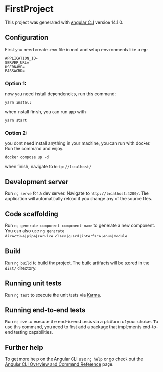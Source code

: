 # FirstProject

This project was generated with [Angular CLI](https://github.com/angular/angular-cli) version 14.1.0.

## Configuration

First you need create .env file in root and setup environments like a eg.:

```
APPLICATION_ID=
SERVER_URL=
USERNAME=
PASSWORD=
```

### Option 1:
now you need install dependencies, run this command:

```
yarn install
```

when install finish, you can run app with

```
yarn start
```

### Option 2:
you dont need install anything in your machine, you can run with docker. Run the command and enjoy.

```
docker compose up -d
```

when finish, navigate to `http://localhost/`

## Development server

Run `ng serve` for a dev server. Navigate to `http://localhost:4200/`. The application will automatically reload if you change any of the source files.

## Code scaffolding

Run `ng generate component component-name` to generate a new component. You can also use `ng generate directive|pipe|service|class|guard|interface|enum|module`.

## Build

Run `ng build` to build the project. The build artifacts will be stored in the `dist/` directory.

## Running unit tests

Run `ng test` to execute the unit tests via [Karma](https://karma-runner.github.io).

## Running end-to-end tests

Run `ng e2e` to execute the end-to-end tests via a platform of your choice. To use this command, you need to first add a package that implements end-to-end testing capabilities.

## Further help

To get more help on the Angular CLI use `ng help` or go check out the [Angular CLI Overview and Command Reference](https://angular.io/cli) page.
